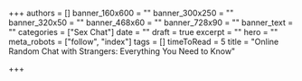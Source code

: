 +++
authors = []
banner_160x600 = ""
banner_300x250 = ""
banner_320x50 = ""
banner_468x60 = ""
banner_728x90 = ""
banner_text = ""
categories = ["Sex Chat"]
date = ""
draft = true
excerpt = ""
hero = ""
meta_robots = ["follow", "index"]
tags = []
timeToRead = 5
title = "Online Random Chat with Strangers: Everything You Need to Know"

+++
